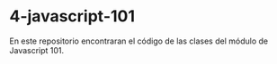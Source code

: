 ﻿# 4-javascript-101

En este repositorio encontraran el código de las clases del módulo de Javascript 101.
